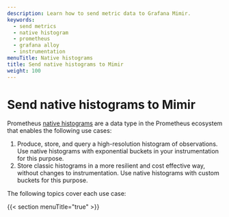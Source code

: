 ```yaml
---
description: Learn how to send metric data to Grafana Mimir.
keywords:
  - send metrics
  - native histogram
  - prometheus
  - grafana alloy
  - instrumentation
menuTitle: Native histograms
title: Send native histograms to Mimir
weight: 100
---
```


<!-- Note: This topic is mounted in the GEM documentation. Ensure that all updates are also applicable to GEM. -->

# Send native histograms to Mimir

Prometheus [native histograms](https://prometheus.io/docs/specs/native_histograms/) are a data type in the Prometheus ecosystem that enables the following use cases:

1. Produce, store, and query a high-resolution histogram of observations. Use native histograms with exponential buckets in your instrumentation for this purpose.
1. Store classic histograms in a more resilient and cost effective way, without changes to instrumentation. Use native histograms with custom buckets for this purpose.

The following topics cover each use case:

{{< section menuTitle="true" >}}
